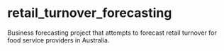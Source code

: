 # retail_turnover_forecasting
Business forecasting project that attempts to forecast retail turnover for food service providers in Australia. 
